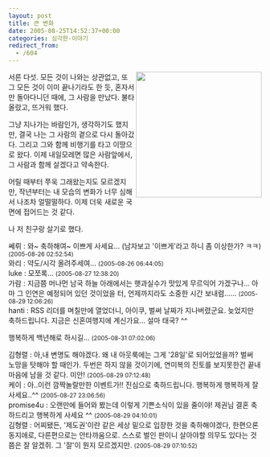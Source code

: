 ```yaml
---
layout: post
title: 큰 변화
date: 2005-08-25T14:52:37+00:00
categories: 심각한-이야기
redirect_from:
  - /604
---
```


<a href=http://tiyny.egloos.com/1435491/ target=bb><img src=http://pds.egloos.com/pds/1/200506/15/87/b0037287_1363622.jpg align=right width=250 border=0></a>서른 다섯. 모든 것이 나와는 상관없고, 또 그 모든 것이 이미 끝나기라도 한 듯, 혼자서만 돌아다니던 때에, 그 사람을 만났다. 불타올랐고, 뜨거워 했다.

그냥 지나가는 바람인가, 생각하기도 했지만, 결국 나는 그 사람의 곁으로 다시 돌아갔다. 그리고 그와 함께 비행기를 타고 이땅으로 왔다. 이제 내일모레면 많은 사람앞에서, 그 사람과 함께 살겠다고 약속한다.

어릴 때부터 쭈욱 그래왔는지도 모르겠지만, 작년부터는 내 모습의 변화가 너무 심해서 나조차 얼떨떨하다. 이제 더욱 새로운 국면에 접어드는 것 같다.

나 저 친구랑 살기로 했다.
<div id=comments>
<div class=comment>
<!--- cmt:1029 --->
<!--- mail: --->
<!--- parent:0 --->
쎄뤼 : 
와~ 축하해여~
이쁘게 사세요...
(남자보고 '이쁘게'라고 하니 좀 이상한가? ㅋㅋ)
 <small>(2005-08-26 02:52:54)</small>
</div>
<div class=comment>
<!--- cmt:1030 --->
<!--- mail: --->
<!--- parent:0 --->
와리 : 
약도/시각 올려주세여...
 <small>(2005-08-26 06:44:05)</small>
</div>
<div class=comment>
<!--- cmt:1031 --->
<!--- mail: --->
<!--- parent:0 --->
luke : 
모쪼록...
 <small>(2005-08-27 12:38:20)</small>
</div>
<div class=comment>
<!--- cmt:1032 --->
<!--- mail: --->
<!--- parent:0 --->
가람 : 
지금쯤 머나먼 남국 하늘 아래에서는 햇과실수가 맛있게 무르익어 가겠구나...
아마 그 인연은 예정되어 있던 것이었을 터, 언제까지라도 소중한 시간 보내렴......
 <small>(2005-08-29 12:06:26)</small>
</div>
<div class=comment>
<!--- cmt:1033 --->
<!--- mail: --->
<!--- parent:0 --->
hanti : 
RSS 리더를 며칠만에 열었더니, 아이쿠, 벌써 날짜가 지나버렸군요. 늦었지만 축하드립니다. 지금은 신혼여행지에 계신가요... 설마 태국? ^^

행복하게 백년해로 하시길...
 <small>(2005-08-31 07:02:06)</small>
</div>
<div class=comment>
<!--- cmt:1034 --->
<!--- mail: --->
<!--- parent:0 --->
김형렬 : 
아,내 변명도 해야겠다. 왜 내 아웃룩에는 그게 '28일'로 되어있었을까? 벌써 노망을 탓해야 할 때인가. 두번은 하지 않을 것이기에, 연미복의 진토를 보지못한건 끝내 마음에 남을 것 같다. 미안!
 <small>(2005-08-29 07:12:48)</small>
</div>
<div class=comment>
<!--- cmt:1035 --->
<!--- mail: --->
<!--- parent:0 --->
케이 : 
아..이런 깜짝놀랄만한 이벤트가!!
진심으로 축하드립니다. 
행복하게 행복하게 잘 사세요..^^
 <small>(2005-08-27 23:06:56)</small>
</div>
<div class=comment>
<!--- cmt:1036 --->
<!--- mail: --->
<!--- parent:0 --->
promise4u : 
오랜만에 들어와 봤는데 이렇게 기쁜소식이 있을 줄이야!
제권님 결혼 축하드리고 행복하게 사세요 ^^
 <small>(2005-08-29 04:10:01)</small>
</div>
<div class=comment>
<!--- cmt:1037 --->
<!--- mail: --->
<!--- parent:0 --->
김형렬 : 
어찌됐든, '제도권'이란 같은 세상 밑으로 입장한 것을 축하해야겠다, 한편으론 동지애로, 다른편으로는 안타까움으로. 스스로 벌인 판이니 살아야할 의무도 있다는 것쯤은 잘 알겠쥐. 그 '잘'이 뭔지 모르겠지만.
 <small>(2005-08-29 07:10:52)</small>
</div>
</div>

